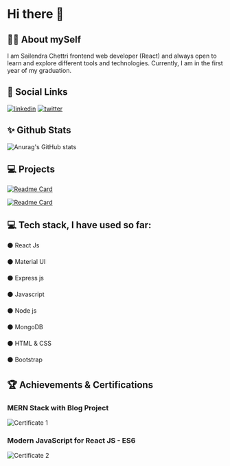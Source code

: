 # Hi there 👋 


## 👨‍💻 About mySelf

I am Sailendra Chettri frontend web developer (React) and always open to learn and explore different tools and technologies. Currently, I am in the first year of my graduation.

## 🔗 Social Links
[![linkedin](https://img.shields.io/badge/linkedin-0A66C2?style=for-the-badge&logo=linkedin&logoColor=white)](https://www.linkedin.com/in/sailendrachettri/)
[![twitter](https://img.shields.io/badge/twitter-1DA1F2?style=for-the-badge&logo=twitter&logoColor=white)](https://twitter.com/sailendrchettri)

## ✨ Github Stats
![Anurag's GitHub stats](https://github-readme-stats.vercel.app/api?username=sailendrachettri&hide=contribs,prs&show_icons=true&theme=radical)


## ‍💻 Projects 
[![Readme Card](https://github-readme-stats.vercel.app/api/pin/?username=sailendrachettri&repo=react-portfolio&show_owner=true)](https://github.com/sailendrachettri/react-portfolio)

[![Readme Card](https://github-readme-stats.vercel.app/api/pin/?username=sailendrachettri&repo=text-helper&show_owner=true)](https://github.com/sailendrachettri/text-helper)

<!-- Resource: https://github.com/anuraghazra/github-readme-stats  -->

##  💻 Tech stack, I have used so far:

⚫ React Js

⚫ Material UI

⚫ Express js

⚫ Javascript

⚫ Node js

⚫ MongoDB

⚫ HTML & CSS

⚫ Bootstrap



##  🏆 Achievements & Certifications

### MERN Stack with Blog Project
![Certificate 1](https://udemy-certificate.s3.amazonaws.com/image/UC-b11f2ede-9a15-4f0c-87d4-6a897f43723f.jpg)


###  Modern JavaScript for React JS - ES6
![Certificate 2](https://udemy-certificate.s3.amazonaws.com/image/UC-94293565-9a83-4cba-8b31-7afcf9138fd7.jpg)
